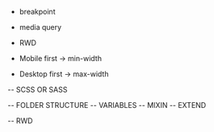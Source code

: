  - breakpoint
 - media query
 - RWD
 

 - Mobile first -> min-width
 - Desktop first -> max-width


 -- SCSS OR SASS

 -- FOLDER STRUCTURE
 -- VARIABLES
 -- MIXIN
 -- EXTEND

-- RWD 
